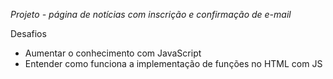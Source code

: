 *Projeto - página de notícias com inscrição e confirmação de e-mail*

Desafios
- Aumentar o conhecimento com JavaScript
- Entender como funciona a implementação de funções no HTML com JS